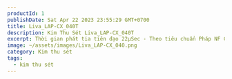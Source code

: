 ```yaml
---
productId: 1
publishDate: Sat Apr 22 2023 23:55:29 GMT+0700
title: Liva_LAP-CX_040T
description: Kim Thu Sét Liva_LAP-CX_040T
excerpt: Thời gian phát tia tiên đạo 22µSec - Theo tiêu chuẩn Pháp NF C 17-102
image: ~/assets/images/Liva_LAP-CX_040.png
category: Kim thu sét
tags:
  - kim thu sét
---
```

